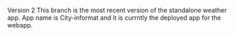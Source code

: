 Version 2
This branch is the most recent version of the standalone weather app. App name is City-informat and it is currntly the deployed app for the webapp.

